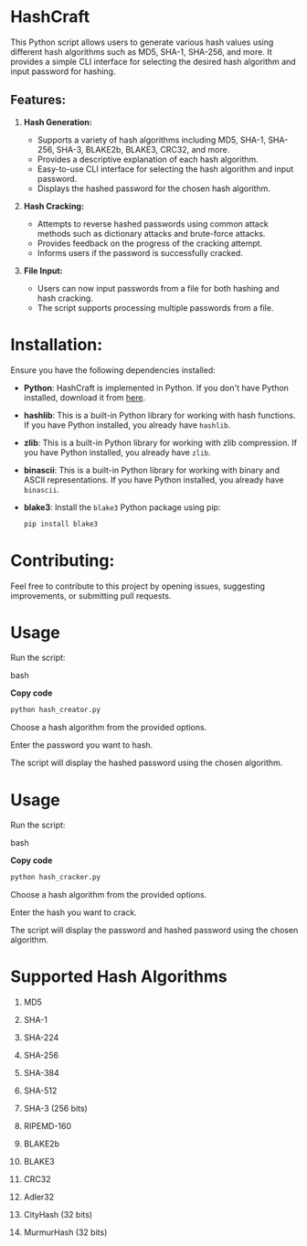 # HashCraft
This Python script allows users to generate various hash values using different hash algorithms such as MD5, SHA-1, SHA-256, and more. It provides a simple CLI interface for selecting the desired hash algorithm and input password for hashing.


## Features:

1. **Hash Generation:**
    - Supports a variety of hash algorithms including MD5, SHA-1, SHA-256, SHA-3, BLAKE2b, BLAKE3, CRC32, and more.
    - Provides a descriptive explanation of each hash algorithm.
    - Easy-to-use CLI interface for selecting the hash algorithm and input password.
    - Displays the hashed password for the chosen hash algorithm.

2. **Hash Cracking:**
    - Attempts to reverse hashed passwords using common attack methods such as dictionary attacks and brute-force attacks.
    - Provides feedback on the progress of the cracking attempt.
    - Informs users if the password is successfully cracked.

3. **File Input:**
    - Users can now input passwords from a file for both hashing and hash cracking.
    - The script supports processing multiple passwords from a file.


# Installation:

Ensure you have the following dependencies installed:

- **Python**: HashCraft is implemented in Python. If you don't have Python installed, download it from [here](https://www.python.org/downloads/).

- **hashlib**: This is a built-in Python library for working with hash functions. If you have Python installed, you already have `hashlib`.

- **zlib**: This is a built-in Python library for working with zlib compression. If you have Python installed, you already have `zlib`.

- **binascii**: This is a built-in Python library for working with binary and ASCII representations. If you have Python installed, you already have `binascii`.

- **blake3**: Install the `blake3` Python package using pip:
  ```bash
  pip install blake3

# Contributing:
Feel free to contribute to this project by opening issues, suggesting improvements, or submitting pull requests.

# Usage
Run the script:

bash

**Copy code**
  ```bash
  python hash_creator.py
```

Choose a hash algorithm from the provided options.

Enter the password you want to hash.

The script will display the hashed password using the chosen algorithm.

# Usage
Run the script:

bash

**Copy code**
  ```bash
  python hash_cracker.py
```

Choose a hash algorithm from the provided options.

Enter the hash you want to crack.

The script will display the password and hashed password using the chosen algorithm.



# Supported Hash Algorithms
1. MD5

2. SHA-1

3. SHA-224

4. SHA-256

5. SHA-384

6. SHA-512

7. SHA-3 (256 bits)

8. RIPEMD-160

9. BLAKE2b

10. BLAKE3

11. CRC32

12. Adler32

13. CityHash (32 bits)

14. MurmurHash (32 bits)

